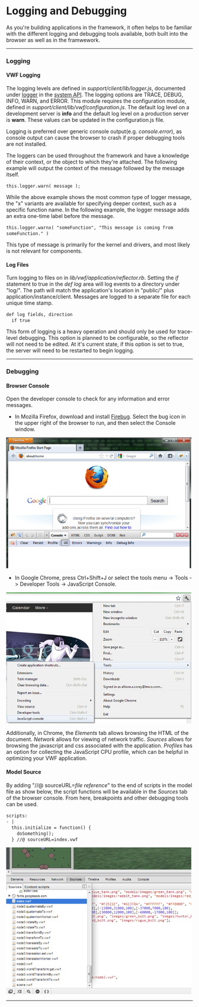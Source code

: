<a name="logging"></a>

# Logging and Debugging

As you're building applications in the framework, it often helps to be familiar with the different logging and debugging tools available, both built into the browser as well as in the framwework. 

--------------

### Logging

#### VWF Logging

The logging levels are defined in *support/client/lib/logger.js*, documented under [logger](jsdoc/module-logger.html) in the [system API](system.html). The logging options are TRACE, DEBUG, INFO, WARN,  and ERROR. This module requires the configuration module, defined in *support/client/lib/vwf/configuration.js*. The default log level on a development server is **info** and the default log level on a production server is **warn**. These values can be updated in the configuration.js file. 

Logging is preferred over generic console output(e.g. *console.error*), as console output can cause the browser to crash if proper debugging tools are not installed. 

The loggers can be used throughout the framework and have a knowledge of their context, or the object to which they're attached. The following example will output the context of the message followed by the message itself.

	this.logger.warn( message );

While the above example shows the most common type of logger message, the "x" variants are available for specifying deeper context, such as a specific function name. In the following example, the logger message adds an extra one-time label before the message. 

	this.logger.warnx( "someFunction", "This message is coming from someFunction." )

This type of message is primarily for the kernel and drivers, and most likely is not relevant for components. 


#### Log Files

Turn logging to files on in *lib/vwf/application/reflector.rb*. Setting the *if* statement to true in the *def log* area will log events to a directory under "log/". The path will match the application's location in "public/" plus application/instance/client. Messages are logged to a separate file for each unique time stamp.

	def log fields, direction
	  if true 

This form of logging is a heavy operation and should only be used for trace-level debugging. This option is planned to be configurable, so the reflector will not need to be edited. At it's current state, if this option is set to true, the server will need to be restarted to begin logging. 

--------------

### Debugging

#### Browser Console

Open the developer console to check for any information and error messages. 

* In Mozilla Firefox, download and install [Firebug](https://addons.mozilla.org/en-us/firefox/addon/firebug). Select the bug icon in the upper right of the browser to run, and then select the Console window. 

<img src='images/firebug.png' alt='firebug' style='width:500px' />

* In Google Chrome, press Ctrl+Shift+J or select the tools menu -> Tools -> Developer Tools -> JavaScript Console. 

<img src='images/chrome.png' alt='chrome' style='width:500px' />

Additionally, in Chrome, the *Elements* tab allows browsing the HTML of the document. *Network* allows for viewing of network traffic. *Sources* allows for browsing the javascript and css associated with the application. *Profiles* has an option for collecting the JavaScript CPU profile, which can be helpful in optimizing your VWF application. 

#### Model Source

By adding "//@ sourceURL=*file reference*" to the end of scripts in the model file as show below, the script functions will be available in the *Sources* tab of the browser console. From here, breakpoints and other debugging tools can be used. 

	scripts:
	- |
	  this.initialize = function() {
	    doSomething();
	  } //@ sourceURL=index.vwf

<img src='images/source.png' alt='chrome' style='width:500px' />

-------------------
